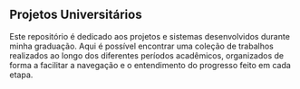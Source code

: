 ## Projetos Universitários
Este repositório é dedicado aos projetos e sistemas desenvolvidos durante minha graduação. 
Aqui é possível encontrar uma coleção de trabalhos realizados ao longo dos diferentes períodos acadêmicos, organizados de forma a facilitar a navegação e o entendimento do progresso feito em cada etapa.
